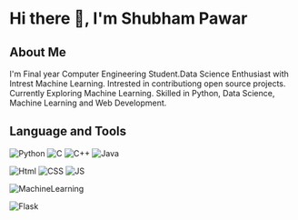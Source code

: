 # Hi there 👋, I'm Shubham Pawar 

## About Me

I'm Final year Computer Engineering Student.Data Science Enthusiast with Intrest Machine Learning. Intrested in contributiong open source projects. Currently Exploring Machine Learning.
Skilled in Python, Data Science, Machine Learning and Web Development.

## Language and Tools

![Python](https://img.shields.io/badge/-Python-gray?style=for-the-badge&logo=python)
![C](https://img.shields.io/badge/--purple?style=for-the-badge&logo=C)
![C++](https://img.shields.io/badge/c++%20-%2300599C.svg?&style=for-the-badge&logo=c%2B%2B&ogoColor=white&color=lightblue)
![Java](https://img.shields.io/badge/Java%20-%2300599C.svg?&style=for-the-badge&logo=java&ogoColor=white&color=lightgray)

![Html](https://img.shields.io/badge/html%20-%23E34F26.svg?&style=for-the-badge&logo=html5&logoColor=white&color=blue)
![CSS](https://img.shields.io/badge/CSS%20-%23E34F26.svg?&style=for-the-badge&logo=css3&logoColor=white&color=red)
![JS](https://img.shields.io/badge/JavaScript%20-%23E34F26.svg?&style=for-the-badge&logo=javascript&logoColor=green&color=blue)

![MachineLearning](https://img.shields.io/badge/-Machine%20Learning-darkgreen?style=for-the-badge)

![Flask](https://img.shields.io/badge/-Flask-brown?style=for-the-badge&logo=flask)

<!--
**shubham5351/shubham5351** is a ✨ _special_ ✨ repository because its `README.md` (this file) appears on your GitHub profile.

Here are some ideas to get you started:

- 🔭 I’m currently working on ...
- 🌱 I’m currently learning ...
- 👯 I’m looking to collaborate on ...
- 🤔 I’m looking for help with ...
- 💬 Ask me about ...
- 📫 How to reach me: ...
- 😄 Pronouns: ...
- ⚡ Fun fact: ...
-->
